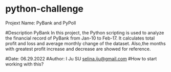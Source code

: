 # python-challenge
Projext Name: PyBank and PyPoll

#Description 
  PyBank
  In this project, the Python scripting is used to analyze the financial record of PyBank from Jan-10 to Feb-17. 
  It calculates total profit and loss and average monthly change of the dataset. Also,the months with greatest profit increase and decrease 
  are showed for reference.

#Date: 06.29.2022 #Author: I Ju SU selina.iju@gmail.com #How to start working with this?

